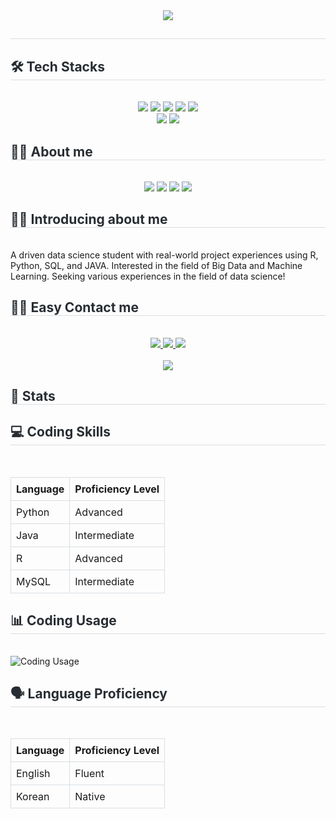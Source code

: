<div align="center">
    <img src="https://capsule-render.vercel.app/api?type=waving&color=0:d5be2a,100:fcdb03&height=240&text=Welcom%20to%20Wonjoon's%20github&animation=fadeIn&fontColor=ffffff&fontSize=60" />
</div>
<div style="text-align: left;"> 
    <h2 style="border-bottom: 1px solid #d8dee4; color: #282d33;">  </h2>  
    <div style="font-weight: 700; font-size: 15px; text-align: left; color: #282d33;">  </div> 
</div>
<div style="text-align: left;">
    <h2 style="border-bottom: 1px solid #d8dee4; color: #282d33;"> 🛠️ Tech Stacks </h2> <br> 
    <div  align= "center"> 
        <img src="https://img.shields.io/badge/Github-181717?style=for-the-badge&logo=Github&logoColor=white">
        <img src="https://img.shields.io/badge/MySQL-4479A1?style=for-the-badge&logo=MySQL&logoColor=white">
        <img src="https://img.shields.io/badge/Tensorflow-FF6F00?style=for-the-badge&logo=Tensorflow&logoColor=white">
        <img src="https://img.shields.io/badge/PyTorch-EE4C2C?style=for-the-badge&logo=PyTorch&logoColor=white">
        <img src="https://img.shields.io/badge/Python-3776AB?style=for-the-badge&logo=Python&logoColor=white">
        <br/>
        <img src="https://img.shields.io/badge/Java-007396?style=for-the-badge&logo=Java&logoColor=white">
        <img src="https://img.shields.io/badge/Javascript-F7DF1E?style=for-the-badge&logo=Javascript&logoColor=white">
    </div>
</div>
<div style="text-align: left;">
    <h2 style="border-bottom: 1px solid #d8dee4; color: #282d33;"> 🧑‍💻 About me </h2> <br>
    <div  align= "center"> 
        <img src="https://img.shields.io/badge/Github-181717?style=for-the-badge&logo=Github&logoColor=white">
        <a href="https://www.linkedin.com/in/wonjoon-hwang-0496ba277/" target="_blank"><img src="https://img.shields.io/badge/Wonjoon_Hwang-0A66C2?style=flat-square&logo=Linkedin&logoColor=white"/></a>
        <a href="mailto:wjhwang0503@gmail.com" target="_blank"><img src="https://img.shields.io/badge/wjhwang0503@gmail.com-EA4335?style=flat-square&logo=Gmail&logoColor=white"/></a>
        <a href="mailto:wh42003@uga.edu" target="_blank"><img src="https://img.shields.io/badge/wh42003@uga.edu-EA4335?style=flat-square&logo=mail&logoColor=red"/></a>
    </div>
</div>
<div style="text-align: left;">
    <h2 style="border-bottom: 1px solid #d8dee4; color: #282d33;"> 🧑‍💻 Introducing about me </h2> <br>
    A driven data science student with real-world project experiences using R, Python, SQL, and JAVA. Interested in the field of Big Data and Machine Learning. Seeking various experiences in the field of data science!
</div>
    </div>
    <div style="text-align: left;">
    <h2 style="border-bottom: 1px solid #d8dee4; color: #282d33;"> 🧑‍💻 Easy Contact me </h2> <br> 
    <div align= "center"> <a href=mailto:whwan4570@uga.edu> <img src="https://img.shields.io/badge/mail-EA4335?style=for-the-badge&logo=mail&logoColor=white&link=mailto:whwan4570@uga.edu"> </a>
         <a href=mailto:wjhwang0503@gmail.com> <img src="https://img.shields.io/badge/Gmail-EA4335?style=for-the-badge&logo=Gmail&logoColor=white&link=mailto:wjhwang0503@gmail.com"> </a>
         <a href=https://www.instagram.com/won_jxxn_/> <img src="https://img.shields.io/badge/Instagram-E4405F?style=for-the-badge&logo=Instagram&logoColor=white&link=https://www.instagram.com/won_jxxn_/"> </a>
          </div>  <br> 
    <div align= "center"> <a href="https://hits.seeyoufarm.com"> <img src="https://hits.seeyoufarm.com/api/count/incr/badge.svg?url=https%3A%2F%2Fgithub.com%2Fwhwan4570%2F&count_bg=%23000000&title_bg=%23000000&icon=github.svg&icon_color=%23FFFFFF&title=GitHub&edge_flat=false"/></a>
       </div> 
    </div>
    <div style="text-align: left;"> 
    <h2 style="border-bottom: 1px solid #d8dee4; color: #282d33;"> 🏅 Stats </h2> 
        <div style="text-align: left;">
    <div style="text-align: left;">
    <h2 style="border-bottom: 1px solid #d8dee4; color: #282d33;"> 💻 Coding Skills </h2> <br>
    <table style="width: 100%; border-collapse: collapse;">
        <tr>
            <th style="border: 1px solid #d8dee4; padding: 8px; text-align: left;">Language</th>
            <th style="border: 1px solid #d8dee4; padding: 8px; text-align: left;">Proficiency Level</th>
        </tr>
        <tr>
            <td style="border: 1px solid #d8dee4; padding: 8px;">Python</td>
            <td style="border: 1px solid #d8dee4; padding: 8px;">Advanced</td>
        </tr>
        <tr>
            <td style="border: 1px solid #d8dee4; padding: 8px;">Java</td>
            <td style="border: 1px solid #d8dee4; padding: 8px;">Intermediate</td>
        </tr>
        <tr>
            <td style="border: 1px solid #d8dee4; padding: 8px;">R</td>
            <td style="border: 1px solid #d8dee4; padding: 8px;">Advanced</td>
        </tr>
        <tr>
            <td style="border: 1px solid #d8dee4; padding: 8px;">MySQL</td>
            <td style="border: 1px solid #d8dee4; padding: 8px;">Intermediate</td>
        </tr>
    </table>
</div>

<div style="text-align: left;">
    <h2 style="border-bottom: 1px solid #d8dee4; color: #282d33;"> 📊 Coding Usage </h2> <br>
    <canvas id="codingUsageChart" style="width:100%;max-width:600px"></canvas>
     <img src="/Users/joon/Downloads/usage.png" alt="Coding Usage">
</div>

</div>
    <h2 style="border-bottom: 1px solid #d8dee4; color: #282d33;"> 🗣 Language Proficiency </h2> <br>
    <table style="width: 100%; border-collapse: collapse;">
        <tr>
            <th style="border: 1px solid #d8dee4; padding: 8px; text-align: left;">Language</th>
            <th style="border: 1px solid #d8dee4; padding: 8px; text-align: left;">Proficiency Level</th>
        </tr>
        <tr>
            <td style="border: 1px solid #d8dee4; padding: 8px;">English</td>
            <td style="border: 1px solid #d8dee4; padding: 8px;">Fluent</td>
        </tr>
        <tr>
            <td style="border: 1px solid #d8dee4; padding: 8px;">Korean</td>
            <td style="border: 1px solid #d8dee4; padding: 8px;">Native</td>
        </tr>
    </table>
</div>
    </div>
